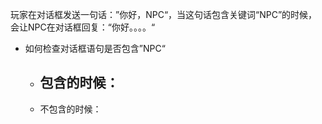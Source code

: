 玩家在对话框发送一句话：”你好，NPC“，当这句话包含关键词“NPC”的时候，会让NPC在对话框回复：“你好。。。。“


- 如何检查对话框语句是否包含”NPC“
	- 包含的时候：
		- 
	- 不包含的时候：



